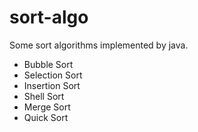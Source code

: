 # sort-algo
Some sort algorithms implemented by java.

* Bubble Sort
* Selection Sort
* Insertion Sort
* Shell Sort
* Merge Sort
* Quick Sort
